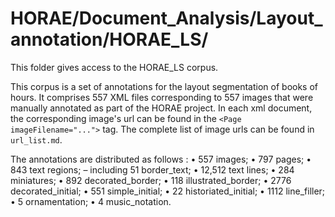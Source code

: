 # HORAE/Document_Analysis/Layout_annotation/HORAE_LS/

This folder gives access to the HORAE_LS corpus.

This corpus is a set of annotations for the layout segmentation of books of hours. It comprises 557 XML files corresponding to 557 images that were manually annotated as part of the HORAE project. In each xml document, the corresponding image's url can be found in the `<Page imageFilename="...">` tag. The complete list of image urls can be found in `url_list.md`.

The annotations are distributed as follows :
• 557 images;
• 797 pages;
• 843 text regions;
– including 51 border_text;
• 12,512 text lines;
• 284 miniatures;
• 892 decorated_border;
• 118 illustrated_border;
• 2776 decorated_initial;
• 551 simple_initial;
• 22 historiated_initial;
• 1112 line_filler;
• 5 ornamentation;
• 4 music_notation.
